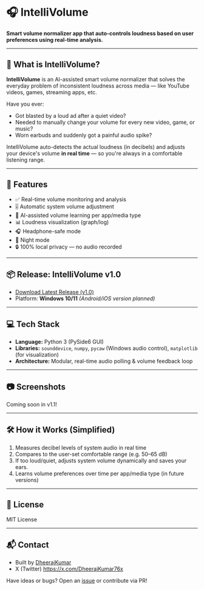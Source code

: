 # 🎧 IntelliVolume

**Smart volume normalizer app that auto-controls loudness based on user preferences using real-time analysis.**

---

## 📱 What is IntelliVolume?

**IntelliVolume** is an AI-assisted smart volume normalizer that solves the everyday problem of inconsistent loudness across media — like YouTube videos, games, streaming apps, etc.

Have you ever:
- Got blasted by a loud ad after a quiet video?
- Needed to manually change your volume for every new video, game, or music?
- Worn earbuds and suddenly got a painful audio spike?

IntelliVolume auto-detects the actual loudness (in decibels) and adjusts your device's volume **in real time** — so you're always in a comfortable listening range.

---

## 🚀 Features

- ✅ Real-time volume monitoring and analysis
- 🎚️ Automatic system volume adjustment
- 🧠 AI-assisted volume learning per app/media type
- 📊 Loudness visualization (graph/log)
- 🎧 Headphone-safe mode
- 🌙 Night mode
- 🔒 100% local privacy — no audio recorded

---

## 📦 Release: IntelliVolume v1.0

- [Download Latest Release (v1.0)](https://github.com/YourUsername/IntelliVolume/releases)
- Platform: **Windows 10/11** *(Android/iOS version planned)*

---

## 💻 Tech Stack

- **Language:** Python 3 (PySide6 GUI)
- **Libraries:** `sounddevice`, `numpy`, `pycaw` (Windows audio control), `matplotlib` (for visualization)
- **Architecture:** Modular, real-time audio polling & volume feedback loop

---

## 📷 Screenshots

Coming soon in v1.1!

---

## 🛠️ How it Works (Simplified)

1. Measures decibel levels of system audio in real time
2. Compares to the user-set comfortable range (e.g. 50–65 dB)
3. If too loud/quiet, adjusts system volume dynamically and saves your ears.
4. Learns volume preferences over time per app/media type (in future versions)

---

## 📜 License

MIT License

---

## 📬 Contact

- Built by [DheerajKumar](https://github.com/DheerajKumar007)
- X (Twitter) https://x.com/DheerajKumar76x

Have ideas or bugs? Open an [issue](https://github.com/YourUsername/IntelliVolume/issues) or contribute via PR!

